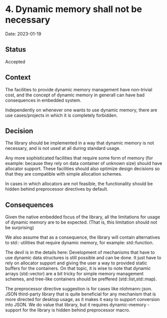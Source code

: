 # 4. Dynamic memory shall not be necessary

Date: 2023-01-19

## Status

Accepted

## Context

The facilities to provide dynamic memory management have non-trivial cost, and the concept of dynamic memory in generall can have bad consequences in embedded system.

Independently on whenever one wants to use dynamic memory, there are use cases/projects in which it is completely forbidden.

## Decision

The library should be implemented in a way that dynamic memory is not necessary, and is not used at all during standard usage.

Any more sophisticated facilities that require some form of memory (for example: because they rely on data container of unknown size) should have allocator support.
These facilities should also optimize design decisions so that they are compatible with simple allocation schemes.

In cases in which allocators are not feasible, the functionality should be hidden behind preprocessor directives by default.

## Consequences

Given the native embedded focus of the library, all the limitations for usage of dynamic memory are to be expected.
(That is, this limitation should not be surprising)

We also assume that as a consequence, the library will contain alternatives to std:: utilities that require dynamic memory, for example: std::function.

The devil is in the details here:
Development of mechanisms that have to use dynamic data structures is still possible and can be done.
It just have to rely on allocator support and giving the user a way to provided static buffers for the containers.
On that topic, it is wise to note that dynamic arrays (std::vector) are a bit tricky for simple memory management schemes, and tree-like containers should be preffered (std::list,std::map).

The preprocessor directive suggestion is for cases like nlohmann::json. JSON third-party library that is quite beneficial for any mechanism that is more directed for desktop usage, as it makes it easy to support conversion into JSON. We do value that library, but it requires dynamic-memory - support for the library is hidden behind preprocessor macro.
